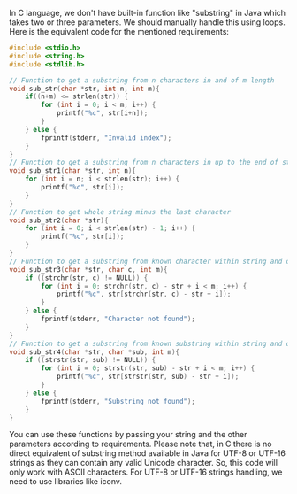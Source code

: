  In C language, we don't have built-in function like "substring" in Java which takes two or three parameters. We should manually handle this using loops. Here is the equivalent code for the mentioned requirements:

```c
#include <stdio.h>
#include <string.h>
#include <stdlib.h>

// Function to get a substring from n characters in and of m length
void sub_str(char *str, int n, int m){
    if((n+m) <= strlen(str)) {
        for (int i = 0; i < m; i++) {
            printf("%c", str[i+n]);
        }
    } else {
        fprintf(stderr, "Invalid index");
    }
}
// Function to get a substring from n characters in up to the end of string
void sub_str1(char *str, int n){
    for (int i = n; i < strlen(str); i++) {
        printf("%c", str[i]);
    }
}
// Function to get whole string minus the last character
void sub_str2(char *str){
    for (int i = 0; i < strlen(str) - 1; i++) {
        printf("%c", str[i]);
    }
}
// Function to get a substring from known character within string and of m length
void sub_str3(char *str, char c, int m){
    if ((strchr(str, c) != NULL)) {
        for (int i = 0; strchr(str, c) - str + i < m; i++) {
            printf("%c", str[strchr(str, c) - str + i]);
        }
    } else {
        fprintf(stderr, "Character not found");
    }
}
// Function to get a substring from known substring within string and of m length
void sub_str4(char *str, char *sub, int m){
    if ((strstr(str, sub) != NULL)) {
        for (int i = 0; strstr(str, sub) - str + i < m; i++) {
            printf("%c", str[strstr(str, sub) - str + i]);
        }
    } else {
        fprintf(stderr, "Substring not found");
    }
}
```
You can use these functions by passing your string and the other parameters according to requirements.
Please note that, in C there is no direct equivalent of substring method available in Java for UTF-8 or UTF-16 strings as they can contain any valid Unicode character. So, this code will only work with ASCII characters. For UTF-8 or UTF-16 strings handling, we need to use libraries like iconv.
